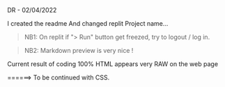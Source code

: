 DR - 02/04/2022

I created the readme
And changed replit Project name...

>NB1: On replit if "> Run" button get freezed, 
>try to logout / log in.

>NB2: Markdown preview is very nice !
>

Current result of coding 100% HTML appears very RAW on the web page

======> To be continued with CSS.